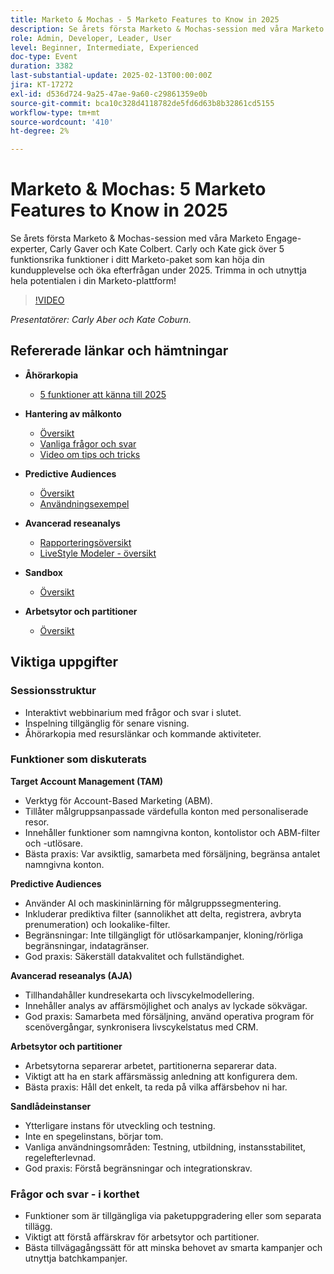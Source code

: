 ```yaml
---
title: Marketo & Mochas - 5 Marketo Features to Know in 2025
description: Se årets första Marketo & Mochas-session med våra Marketo Engage-experter, Carly Gaver och Kate Colbert. Carly och Kate gick över 5 funktionsrika funktioner i ditt Marketo-paket som kan höja din kundupplevelse och öka efterfrågan under 2025. Trimma in och utnyttja hela potentialen i din Marketo-plattform!
role: Admin, Developer, Leader, User
level: Beginner, Intermediate, Experienced
doc-type: Event
duration: 3382
last-substantial-update: 2025-02-13T00:00:00Z
jira: KT-17272
exl-id: d536d724-9a25-47ae-9a60-c29861359e0b
source-git-commit: bca10c328d4118782de5fd6d63b8b32861cd5155
workflow-type: tm+mt
source-wordcount: '410'
ht-degree: 2%

---
```



# Marketo &amp; Mochas: 5 Marketo Features to Know in 2025

Se årets första Marketo &amp; Mochas-session med våra Marketo Engage-experter, Carly Gaver och Kate Colbert. Carly och Kate gick över 5 funktionsrika funktioner i ditt Marketo-paket som kan höja din kundupplevelse och öka efterfrågan under 2025. Trimma in och utnyttja hela potentialen i din Marketo-plattform!

>[!VIDEO](https://video.tv.adobe.com/v/3444165/?learn=on&enablevpops)

*Presentatörer: Carly Aber och Kate Coburn.*

## Refererade länkar och hämtningar

* **Åhörarkopia**
   * [5 funktioner att känna till 2025](../assets/marketo-&-mochas-5-features-handout.pdf)

* **Hantering av målkonto**
   * [Översikt](https://experienceleague.adobe.com/en/docs/marketo/using/product-docs/target-account-management/setup/target-account-management-overview)
   * [Vanliga frågor och svar ](https://nation.marketo.com/t5/knowledgebase/target-account-management-previously-abm-faq-product-facts-and/ta-p/301199)
   * [Video om tips och tricks](https://nation.marketo.com/t5/product-blogs/marketo-engage-abm-tips-amp-tricks-with-corey-bayless/ba-p/304664)

* **Predictive Audiences**
   * [Översikt](https://experienceleague.adobe.com/en/docs/marketo/using/product-docs/core-marketo-concepts/predictive-audiences/getting-started-with-predictive-audiences)
   * [Användningsexempel](https://nation.marketo.com/t5/product-blogs/using-predictive-audiences-in-marketo-engage/ba-p/301937)

* **Avancerad reseanalys**
   * [Rapporteringsöversikt](https://experienceleague.adobe.com/en/docs/marketo/using/product-docs/reporting/reporting-overview#advanced-journey-analytics)
   * [LiveStyle Modeler - översikt](https://experienceleague.adobe.com/en/docs/marketo/using/product-docs/reporting/revenue-cycle-analytics/revenue-cycle-models/understanding-revenue-models)

* **Sandbox**
   * [Översikt](https://experienceleague.adobe.com/en/docs/marketo/using/product-docs/core-marketo-concepts/miscellaneous/marketo-sandbox)

* **Arbetsytor och partitioner**
   * [Översikt](https://experienceleague.adobe.com/en/docs/marketo/using/product-docs/administration/workspaces-and-person-partitions/understanding-workspaces-and-person-partitions)

## Viktiga uppgifter

### Sessionsstruktur

* Interaktivt webbinarium med frågor och svar i slutet.
* Inspelning tillgänglig för senare visning.
* Åhörarkopia med resurslänkar och kommande aktiviteter.

### Funktioner som diskuterats

**Target Account Management (TAM)**

* Verktyg för Account-Based Marketing (ABM).
* Tillåter målgruppsanpassade värdefulla konton med personaliserade resor.
* Innehåller funktioner som namngivna konton, kontolistor och ABM-filter och -utlösare.
* Bästa praxis: Var avsiktlig, samarbeta med försäljning, begränsa antalet namngivna konton.

**Predictive Audiences**

* Använder AI och maskininlärning för målgruppssegmentering.
* Inkluderar prediktiva filter (sannolikhet att delta, registrera, avbryta prenumeration) och lookalike-filter.
* Begränsningar: Inte tillgängligt för utlösarkampanjer, kloning/rörliga begränsningar, indatagränser.
* God praxis: Säkerställ datakvalitet och fullständighet.

**Avancerad reseanalys (AJA)**

* Tillhandahåller kundresekarta och livscykelmodellering.
* Innehåller analys av affärsmöjlighet och analys av lyckade sökvägar.
* God praxis: Samarbeta med försäljning, använd operativa program för scenövergångar, synkronisera livscykelstatus med CRM.

**Arbetsytor och partitioner**

* Arbetsytorna separerar arbetet, partitionerna separerar data.
* Viktigt att ha en stark affärsmässig anledning att konfigurera dem.
* Bästa praxis: Håll det enkelt, ta reda på vilka affärsbehov ni har.

**Sandlådeinstanser**

* Ytterligare instans för utveckling och testning.
* Inte en spegelinstans, börjar tom.
* Vanliga användningsområden: Testning, utbildning, instansstabilitet, regelefterlevnad.
* God praxis: Förstå begränsningar och integrationskrav.

### Frågor och svar - i korthet

* Funktioner som är tillgängliga via paketuppgradering eller som separata tillägg.
* Viktigt att förstå affärskrav för arbetsytor och partitioner.
* Bästa tillvägagångssätt för att minska behovet av smarta kampanjer och utnyttja batchkampanjer.
